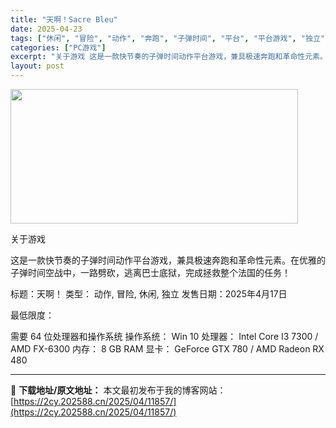 ```yaml
---
title: "天啊！Sacre Bleu"
date: 2025-04-23
tags: ["休闲", "冒险", "动作", "奔跑", "子弹时间", "平台", "平台游戏", "独立", "节奏"]
categories: ["PC游戏"]
excerpt: "关于游戏 这是一款快节奏的子弹时间动作平台游戏，兼具极速奔跑和革命性元素。在优雅的子弹时间空战中，一路劈砍，逃离巴士底狱，完成拯救整个法国的任务！ 标题：天啊！ 类型： 动作, 冒险, 休闲, 独立 发售日期：2025年4月17日 最低限度： 需要 64 位处理器和操作系统 操作系统： Win 10&hellip;"
layout: post
---
```


<img class="aligncenter size-full wp-image-11854" src="https://2cy.202588.cn/wp-content/uploads/2025/04/2025042309534921.webp" alt="" width="460" height="215" />

关于游戏

这是一款快节奏的子弹时间动作平台游戏，兼具极速奔跑和革命性元素。在优雅的子弹时间空战中，一路劈砍，逃离巴士底狱，完成拯救整个法国的任务！

标题：天啊！
类型： 动作, 冒险, 休闲, 独立
发售日期：2025年4月17日

最低限度：

需要 64 位处理器和操作系统
操作系统： Win 10
处理器： Intel Core I3 7300 / AMD FX-6300
内存： 8 GB RAM
显卡： GeForce GTX 780 / AMD Radeon RX 480

---
📖 **下载地址/原文地址：** 本文最初发布于我的博客网站：[https://2cy.202588.cn/2025/04/11857/](https://2cy.202588.cn/2025/04/11857/)
